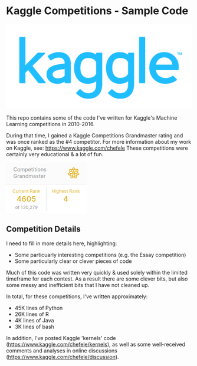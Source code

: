 # Kaggle Competitions - Sample Code

![](images/kaggle.png)

This repo contains some of the code I've written for Kaggle's Machine Learning competitions in 2010-2016. 

During that time, I gained a Kaggle Competitions Grandmaster rating and was once ranked as the #4 competitor.
For more information about my work on Kaggle, see: https://www.kaggle.com/chefele
These competitions were certainly very educational & a lot of fun. 

![](images/competitions-grandmaster-small.png)

## Competition Details

I need to fill in more details here, highlighting:
- Some particuarly interesting competitions (e.g. the Essay competition)
- Some particularly clear or clever pieces of code

Much of this code was written very quickly & used solely within the limited timeframe for each contest. 
As a result there are some clever bits, but also some messy and inefficient bits that I have not cleaned up. 

In total, for these competitions, I've written approximately:
- 45K lines of Python
- 26K lines of R
- 4K  lines of Java
- 3K  lines of bash

In addition, I've posted Kaggle 'kernels' code (https://www.kaggle.com/chefele/kernels), 
as well as some well-received comments and analyses in online discussions (https://www.kaggle.com/chefele/discussion). 

